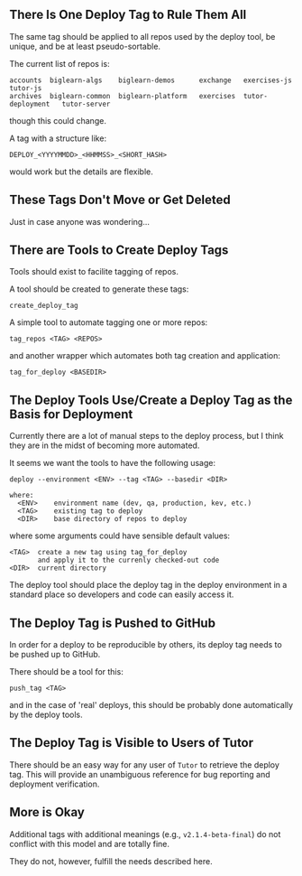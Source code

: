 
## There Is One Deploy Tag to Rule Them All

The same tag should
be applied to all repos used by the deploy tool,
be unique,
and be at least pseudo-sortable.

The current list of repos is:
```
accounts  biglearn-algs    biglearn-demos      exchange   exercises-js       tutor-js
archives  biglearn-common  biglearn-platform   exercises  tutor-deployment   tutor-server
```
though this could change.

A tag with a structure like:
```
DEPLOY_<YYYYMMDD>_<HHMMSS>_<SHORT_HASH>
```
would work
but the details are flexible.

## These Tags Don't Move or Get Deleted

Just in case anyone was wondering...

## There are Tools to Create Deploy Tags

Tools should exist to facilite tagging of repos.

A tool should be created to generate these tags:
```
create_deploy_tag
```

A simple tool to automate tagging one or more repos:
```
tag_repos <TAG> <REPOS>
```

and another wrapper which automates
both tag creation
and application:
```
tag_for_deploy <BASEDIR>
```

## The Deploy Tools Use/Create a Deploy Tag as the Basis for Deployment

Currently there are a lot of manual steps to the deploy process,
but I think they are in the midst of becoming more automated.

It seems we want the tools to have the following usage:
```
deploy --environment <ENV> --tag <TAG> --basedir <DIR>

where:
  <ENV>    environment name (dev, qa, production, kev, etc.)
  <TAG>    existing tag to deploy
  <DIR>    base directory of repos to deploy
```
where some arguments could have sensible default values:
```
<TAG>  create a new tag using tag_for_deploy
       and apply it to the currenly checked-out code
<DIR>  current directory
```

The deploy tool should
place the deploy tag
in the deploy environment
in a standard place
so developers and code
can easily access it.

## The Deploy Tag is Pushed to GitHub

In order for a deploy to be reproducible by others,
its deploy tag needs to be pushed up to GitHub.

There should be a tool for this:
```
push_tag <TAG>
```
and in the case of 'real' deploys,
this should be probably done automatically
by the deploy tools.

## The Deploy Tag is Visible to Users of Tutor

There should be an easy way
for any user of `Tutor`
to retrieve the deploy tag.
This will provide an unambiguous reference
for bug reporting
and deployment verification.

## More is Okay

Additional tags with additional meanings
(e.g., `v2.1.4-beta-final`)
do not conflict with this model
and are totally fine.

They do not, however, fulfill the needs described here.
